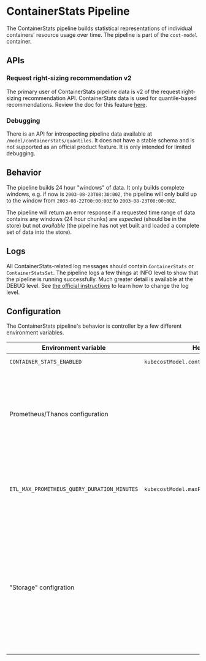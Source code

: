 # ContainerStats Pipeline

The ContainerStats pipeline builds statistical representations of individual
containers' resource usage over time.  The pipeline is part of the `cost-model` container.

## APIs

### Request right-sizing recommendation v2

The primary user of ContainerStats pipeline data is v2 of the request right-
sizing recommendation API. ContainerStats data is used for quantile-based
recommendations. Review the doc for this feature [here](/api-request-right-sizing-v2.md).

### Debugging

There is an API for introspecting pipeline data available at
`/model/containerstats/quantiles`. It does not have a stable schema and is not
supported as an official product feature. It is only intended for limited
debugging.

## Behavior

The pipeline builds 24 hour "windows" of data. It only builds complete windows,
e.g. if now is `2003-08-23T08:30:00Z`, the pipeline will only build up to the
window from `2003-08-22T00:00:00Z` to `2003-08-23T00:00:00Z`.

The pipeline will return an error response if a requested time range of data
contains any windows (24 hour chunks) are _expected_ (should be in the store)
but not _available_ (the pipeline has not yet built and loaded a complete set of
data into the store).

## Logs

All ContainerStats-related log messages should contain `ContainerStats` or
`ContainerStatsSet`. The pipeline logs a few things at INFO level to show that
the pipeline is running successfully. Much greater detail is available at the
DEBUG level. See [the official instructions](https://github.com/kubecost/cost-analyzer-helm-chart#adjusting-log-output) to learn how to change the log level.

## Configuration

The ContainerStats pipeline's behavior is controller by a few different
environment variables.

| Environment variable | Helm chart value | Description |
|----------------------|------------------|-------------|
| `CONTAINER_STATS_ENABLED` | `kubecostModel.containerStatsEnabled` | Enables the pipeline. |
| Prometheus/Thanos configuration | | The pipeline inherits most of the existing Prometheus/Thanos configuration because it leverages the same client(s) used by the Asset and Allocation pipelines. Specific deviations will be mentioned. |
| `ETL_MAX_PROMETHEUS_QUERY_DURATION_MINUTES` | `kubecostModel.maxPrometheusQueryDurationMinutes` | The pipeline will obey this, but may fail to initialize if this is set below the minimum value supported by the pipeline (10 minutes).
| "Storage" configration | | The pipeline inherits most of the existing "store" configuration used by other pipelines like Asset and Allocation. This includes, but is not limited to: store duration, store type (file, federated, etc.), leader election, storage pathing, storage directory, bucket storage, and backup. |
